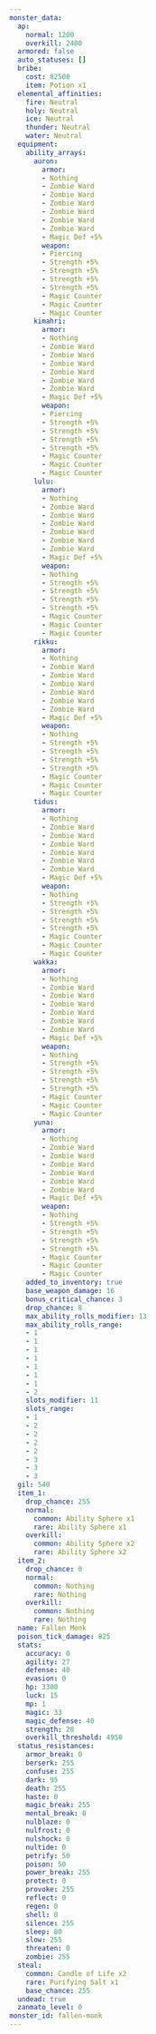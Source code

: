 ```yaml
---
monster_data:
  ap:
    normal: 1200
    overkill: 2400
  armored: false
  auto_statuses: []
  bribe:
    cost: 82500
    item: Potion x1
  elemental_affinities:
    fire: Neutral
    holy: Neutral
    ice: Neutral
    thunder: Neutral
    water: Neutral
  equipment:
    ability_arrays:
      auron:
        armor:
        - Nothing
        - Zombie Ward
        - Zombie Ward
        - Zombie Ward
        - Zombie Ward
        - Zombie Ward
        - Zombie Ward
        - Magic Def +5%
        weapon:
        - Piercing
        - Strength +5%
        - Strength +5%
        - Strength +5%
        - Strength +5%
        - Magic Counter
        - Magic Counter
        - Magic Counter
      kimahri:
        armor:
        - Nothing
        - Zombie Ward
        - Zombie Ward
        - Zombie Ward
        - Zombie Ward
        - Zombie Ward
        - Zombie Ward
        - Magic Def +5%
        weapon:
        - Piercing
        - Strength +5%
        - Strength +5%
        - Strength +5%
        - Strength +5%
        - Magic Counter
        - Magic Counter
        - Magic Counter
      lulu:
        armor:
        - Nothing
        - Zombie Ward
        - Zombie Ward
        - Zombie Ward
        - Zombie Ward
        - Zombie Ward
        - Zombie Ward
        - Magic Def +5%
        weapon:
        - Nothing
        - Strength +5%
        - Strength +5%
        - Strength +5%
        - Strength +5%
        - Magic Counter
        - Magic Counter
        - Magic Counter
      rikku:
        armor:
        - Nothing
        - Zombie Ward
        - Zombie Ward
        - Zombie Ward
        - Zombie Ward
        - Zombie Ward
        - Zombie Ward
        - Magic Def +5%
        weapon:
        - Nothing
        - Strength +5%
        - Strength +5%
        - Strength +5%
        - Strength +5%
        - Magic Counter
        - Magic Counter
        - Magic Counter
      tidus:
        armor:
        - Nothing
        - Zombie Ward
        - Zombie Ward
        - Zombie Ward
        - Zombie Ward
        - Zombie Ward
        - Zombie Ward
        - Magic Def +5%
        weapon:
        - Nothing
        - Strength +5%
        - Strength +5%
        - Strength +5%
        - Strength +5%
        - Magic Counter
        - Magic Counter
        - Magic Counter
      wakka:
        armor:
        - Nothing
        - Zombie Ward
        - Zombie Ward
        - Zombie Ward
        - Zombie Ward
        - Zombie Ward
        - Zombie Ward
        - Magic Def +5%
        weapon:
        - Nothing
        - Strength +5%
        - Strength +5%
        - Strength +5%
        - Strength +5%
        - Magic Counter
        - Magic Counter
        - Magic Counter
      yuna:
        armor:
        - Nothing
        - Zombie Ward
        - Zombie Ward
        - Zombie Ward
        - Zombie Ward
        - Zombie Ward
        - Zombie Ward
        - Magic Def +5%
        weapon:
        - Nothing
        - Strength +5%
        - Strength +5%
        - Strength +5%
        - Strength +5%
        - Magic Counter
        - Magic Counter
        - Magic Counter
    added_to_inventory: true
    base_weapon_damage: 16
    bonus_critical_chance: 3
    drop_chance: 8
    max_ability_rolls_modifier: 13
    max_ability_rolls_range:
    - 1
    - 1
    - 1
    - 1
    - 1
    - 1
    - 1
    - 2
    slots_modifier: 11
    slots_range:
    - 1
    - 2
    - 2
    - 2
    - 2
    - 3
    - 3
    - 3
  gil: 540
  item_1:
    drop_chance: 255
    normal:
      common: Ability Sphere x1
      rare: Ability Sphere x1
    overkill:
      common: Ability Sphere x2
      rare: Ability Sphere x2
  item_2:
    drop_chance: 0
    normal:
      common: Nothing
      rare: Nothing
    overkill:
      common: Nothing
      rare: Nothing
  name: Fallen Monk
  poison_tick_damage: 825
  stats:
    accuracy: 0
    agility: 27
    defense: 40
    evasion: 0
    hp: 3300
    luck: 15
    mp: 1
    magic: 33
    magic_defense: 40
    strength: 28
    overkill_threshold: 4950
  status_resistances:
    armor_break: 0
    berserk: 255
    confuse: 255
    dark: 95
    death: 255
    haste: 0
    magic_break: 255
    mental_break: 0
    nulblaze: 0
    nulfrost: 0
    nulshock: 0
    nultide: 0
    petrify: 50
    poison: 50
    power_break: 255
    protect: 0
    provoke: 255
    reflect: 0
    regen: 0
    shell: 0
    silence: 255
    sleep: 80
    slow: 255
    threaten: 0
    zombie: 255
  steal:
    common: Candle of Life x2
    rare: Purifying Salt x1
    base_chance: 255
  undead: true
  zanmato_level: 0
monster_id: fallen-monk
---
```

